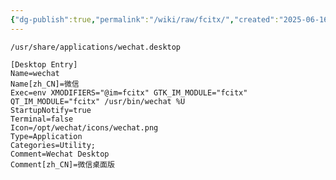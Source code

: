 ```yaml
---
{"dg-publish":true,"permalink":"/wiki/raw/fcitx/","created":"2025-06-16T14:31:16.256+08:00"}
---
```



`/usr/share/applications/wechat.desktop`

```
[Desktop Entry]
Name=wechat
Name[zh_CN]=微信
Exec=env XMODIFIERS="@im=fcitx" GTK_IM_MODULE="fcitx" QT_IM_MODULE="fcitx" /usr/bin/wechat %U
StartupNotify=true
Terminal=false
Icon=/opt/wechat/icons/wechat.png
Type=Application
Categories=Utility;
Comment=Wechat Desktop
Comment[zh_CN]=微信桌面版

```
